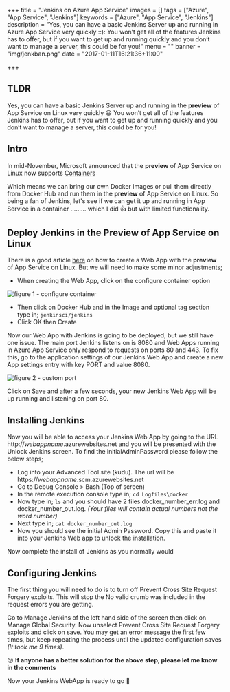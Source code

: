 +++
title = "Jenkins on Azure App Service"
images = []
tags = ["Azure", "App Service", "Jenkins"]
keywords = ["Azure", "App Service", "Jenkins"]
description = "Yes, you can have a basic Jenkins Server up and running in Azure App Service very quickly ::): You won’t get all of the features Jenkins has to offer, but if you want to get up and running quickly and you don’t want to manage a server, this could be for you!"
menu = ""
banner = "img/jenkban.png"
date = "2017-01-11T16:21:36+11:00"

+++

TLDR
----
Yes, you can have a basic Jenkins Server up and running in the **preview** of App Service on Linux very quickly :smiley: You won’t get all of the features Jenkins has to offer, but if you want to get up and running quickly and you don’t want to manage a server, this could be for you!

Intro
-----
In mid-November, Microsoft announced that the **preview** of App Service on Linux now supports [Containers](https://azure.microsoft.com/en-us/blog/app-service-on-linux-now-supports-containers-and-asp-net-core/)

Which means we can bring our own Docker Images or pull them directly from Docker Hub and run them in the **preview** of App Service on Linux. So being a fan of Jenkins, let's see if we can get it up and running in App Service in a container ……… which I did :thumbsup: but with limited functionality. 

Deploy Jenkins in the Preview of App Service on Linux
-----
There is a good article [here](https://docs.microsoft.com/en-us/azure/app-service-web/app-service-linux-how-to-create-a-web-app) on how to create a Web App with the **preview** of App Service on Linux. But we will need to make some minor adjustments;

- When creating the Web App, click on the configure container option

![figure 1 - configure container](/blog/img/jenk1.png)

- Then click on Docker Hub and in the Image and optional tag section type in; `jenkinsci/jenkins`
- Click OK then Create

Now our Web App with Jenkins is going to be deployed, but we still have one issue. The main port Jenkins listens on is 8080 and Web Apps running in Azure App Service only respond to requests on ports 80 and 443. To fix this, go to the application settings of our Jenkins Web App and create a new App settings entry with key PORT and value 8080.

![figure 2 - custom port](/blog/img/jenk2.png)

Click on Save and after a few seconds, your new Jenkins Web App will be up running and listening on port 80.

Installing Jenkins
----

Now you will be able to access your Jenkins Web App by going to the URL http://*webappname*.azurewebsites.net and you will be presented with the Unlock Jenkins screen. To find the initialAdminPassword please follow the below steps;

-  Log into your Advanced Tool site (kudu). The url will be https://*webappname*.scm.azurewebsites.net 
-  Go to Debug Console > Bash (Top of screen)
-  In the remote execution console type in;
`cd Logfiles\docker`
-  Now type in; `ls` and you should have 2 files docker_number_err.log and docker_number_out.log. *(Your files will contain actual numbers not the word number)*
-  Next type in; 
`cat docker_number_out.log`
- Now you should see the initial Admin Password. Copy this and paste it into your Jenkins Web app to unlock the installation.

Now complete the install of Jenkins as you normally would

Configuring Jenkins
----

The first thing you will need to do is to turn off Prevent Cross Site Request Forgery exploits. This will stop the No valid crumb was included in the request errors you are getting.

Go to Manage Jenkins of the left hand side of the screen then click on Manage Global Security. Now unselect Prevent Cross Site Request Forgery exploits and click on save. You may get an error message the first few times, but keep repeating the process until the updated configuration saves *(It took me 9 times)*.

:confused: **If anyone has a better solution for the above step, please let me know in the comments**

Now your Jenkins WebApp is ready to go :tada: